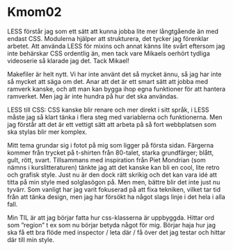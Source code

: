 ---
---
Kmom02
=========================

LESS förstår jag som ett sätt att kunna jobba lite mer långtgående än med endast CSS. Modulerna hjälper att strukturera, det tycker jag förenklar arbetet. Att använda LESS för mixins och annat känns lite svårt eftersom jag inte behärskar CSS ordentlig än, men tack vare Mikaels oerhört tydliga videoserie så klarade jag det. Tack Mikael!

Makefiler är helt nytt. Vi har inte använt det så mycket ännu, så jag har inte så mycket att säga om det. Anar att det är ett smart sätt att jobba med ramverk kanske, och att man kan bygga ihop egna funktioner för att hantera ramverket. Men jag är inte hundra på hur det ska användas.

LESS till CSS: CSS kanske blir renare och mer direkt i sitt språk, i LESS måste jag så klart tänka i flera steg med variablerna och funktionerna. Men jag förstår att det är ett vettigt sätt att arbeta på så fort webbplatsen som ska stylas blir mer komplex.

Mitt tema grundar sig i fotot på mig som ligger på första sidan. Färgerna kommer från trycket på t-shirten från 80-talet, starka grundfärger; blått, gult, rött, svart. Tillsammans med inspiration från Piet Mondrian (som nämns i kurslitteraturen) tänkte jag att det kanske kan bli en cool, lite retro och grafisk style. Just nu är den dock rätt skrikig och det kan vara idé att titta på min style med solglasögon på. Men men, bättre blir det inte just nu tyvärr. Som vanligt har jag varit fokuserad på att fixa tekniken, vilket tar tid från att tänka design, men jag har försökt ha något slags linje i det hela i alla fall.

Min TIL är att jag börjar fatta hur css-klasserna är uppbyggda. Hittar ord som ”region” t ex som nu börjar betyda något för mig. Börjar haja hur jag ska få ett bra flöde med inspector / leta där / få över det jag testar och hittar där till min style.
